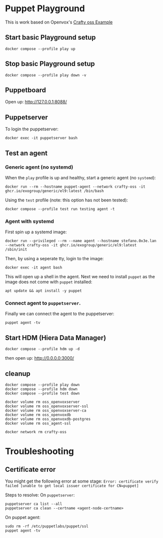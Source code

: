 # Puppet Playground

This is work based on Openvox's [Crafty oss Example](https://github.com/voxpupuli/crafty/tree/main/openvox/oss)

## Start basic Playground setup

```shell
docker compose --profile play up
```

## Stop basic Playground setup

```shell
docker compose --profile play down -v
```

## Puppetboard
Open up: <http://127.0.0.1:8088/>

## Puppetserver
To login the puppetserver:
```shell
docker exec -it puppetserver bash
```

## Test an agent

### Generic agent (no systemd)
When the `play` profile is up and healthy, start a generic agent (no `systemd`):
```shell
docker run --rm --hostname puppet-agent --network crafty-oss -it ghcr.io/exogroup/generic/el9:latest /bin/bash
```

Using the `test` profile (note: this option has not been tested):
```shell
docker compose --profile test run testing agent -t
```

### Agent with systemd
First spin up a systemd image:
```shell
docker run --privileged --rm --name agent --hostname stefano.0x3e.lan --network crafty-oss -it ghcr.io/exogroup/generic/el9:latest /sbin/init
```
Then, by using a seperate tty, login to the image:
```shell
docker exec -it agent bash
```
This will open up a shell in the agent.
Next we need to install `puppet` as the image does not come with `puppet` installed:
```shell
apt update && apt install -y puppet
```

### Connect agent to `puppetserver`.
Finally we can connect the agent to the puppetserver:
```shell
puppet agent -tv
```







## Start HDM (Hiera Data Manager)

```shell
docker compose --profile hdm up -d
```

then open up: <http://0.0.0.0:3000/>

## cleanup

```shell
docker compose --profile play down
docker compose --profile hdm down
docker compose --profile test down

docker volume rm oss_openvoxserver
docker volume rm oss_openvoxserver-ssl
docker volume rm oss_openvoxserver-ca
docker volume rm oss_openvoxdb
docker volume rm oss_openvoxdb-postgres
docker volume rm oss_agent-ssl

docker network rm crafty-oss
```


# Troubleshooting
## Certificate error
You might get the following error at some stage:
`Error: certificate verify failed [unable to get local issuer certificate for CN=puppet]`

Steps to resolve:
On `puppetserver`:

```shell
puppetserver ca list --all
puppetserver ca clean --certname <agent-node-certname>
```

On puppet agent:
```shell
sudo rm -rf /etc/puppetlabs/puppet/ssl
puppet agent -tv
```
